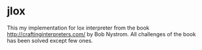 # jlox 
This my implementation for lox interpreter from the book http://craftinginterpreters.com/ by Bob Nystrom. 
All challenges of the book has been solved except few ones. 
